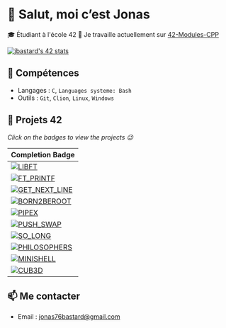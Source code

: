 # 👋 Salut, moi c’est Jonas

🎓 Étudiant à l'école 42
🚀 Je travaille actuellement sur [42-Modules-CPP](https://github.com/jbastard/42-CPP)

[![jbastard's 42 stats](https://badge.mediaplus.ma/kettlebells/jbastard?1337Badge=off&UM6P=off)](https://github.com/oakoudad/badge42)

## 🔧 Compétences
- Langages : `C`, `Languages systeme: Bash`
- Outils : `Git`, `Clion`, `Linux`, `Windows`

## **🚀 Projets 42**
*Click on the badges to view the projects 😉*

| Completion Badge                                                                 |
------------------------------------------------------------------------------------|
| [![LIBFT](https://img.shields.io/badge/125%25%-LIBFT-000000?labelColor=44cc11&style=for-the-badge&logo=42)](https://github.com/jbastard/42-Libft) |
| [![FT_PRINTF](https://img.shields.io/badge/100%25%20%2F%20100-FT__PRINTF-000000?labelColor=44cc11&style=for-the-badge&logo=42)](https://github.com/jbastard/42-Printf) |
| [![GET_NEXT_LINE](https://img.shields.io/badge/100%25%20%2F%20100-GET__NEXT__LINE-000000?labelColor=44cc11&style=for-the-badge&logo=42)](https://github.com/jbastard/42-Get_next_line) |
| [![BORN2BEROOT](https://img.shields.io/badge/125%25%20%2F%20100-BORN2BEROOT-000000?labelColor=44cc11&style=for-the-badge&logo=42)](https://github.com/jbastard) |
| [![PIPEX](https://img.shields.io/badge/100%25%20%2F%20100-PIPEX-000000?labelColor=44cc11&style=for-the-badge&logo=42)](https://github.com/jbastard/42-Pipex) |
| [![PUSH_SWAP](https://img.shields.io/badge/%20%20%2093%25%20%2F%20100-PUSH__SWAP-000000?labelColor=44cc11&style=for-the-badge&logo=42)](https://github.com/jbastard/42-Push_swap) |
| [![SO_LONG](https://img.shields.io/badge/100%25%20%2F%20100-SO__LONG-000000?labelColor=44cc11&style=for-the-badge&logo=42)](https://github.com/jbastard/42-So_long) |
| [![PHILOSOPHERS](https://img.shields.io/badge/100%25%20%2F%20100-PHILOSOPHERS-000000?labelColor=44cc11&style=for-the-badge&logo=42)](https://github.com/jbastard/42-Philosophers) |
| [![MINISHELL](https://img.shields.io/badge/99%25%20%2F%20100-MINISHELL-000000?labelColor=44cc11&style=for-the-badge&logo=42)](https://github.com/jbastard/42-Minishell) |
| [![CUB3D](https://img.shields.io/badge/110%25%20%2F%20100-CUB3D-000000?labelColor=44cc11&style=for-the-badge&logo=42)](https://github.com/LaGuibole/cub3d) |


## 📫 Me contacter
- Email : jonas76bastard@gmail.com
